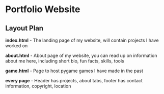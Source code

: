 # Portfolio Website

## Layout Plan
**index.html** - The landing page of my website, will contain projects I have worked on

**about.html** - About page of my website, you can read up on information about me here, including short bio, fun facts, skills, tools

**game.html** - Page to host pygame games I have made in the past

**every page** - Header has projects, about tabs, footer has contact information, copyright, location
